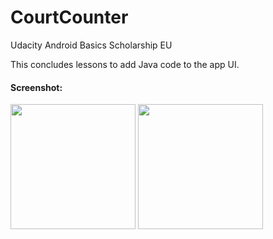 # CourtCounter
Udacity Android Basics Scholarship EU

This concludes lessons to add Java code to the app UI.

#### Screenshot:
<img src="https://dl.dropboxusercontent.com/s/xrrm6507qi15zt3/Screenshot_1491131683.png?dl=0" alt="" width=200/> <img src="https://dl.dropboxusercontent.com/s/4xfizynw5kg4p22/Screenshot_1491131821.png?dl=0" alt="" width=200/>
